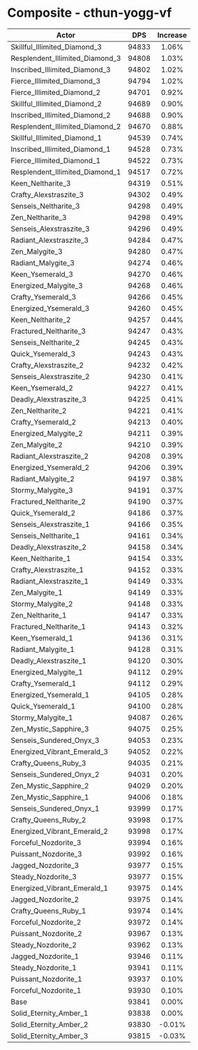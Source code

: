 # Composite - cthun-yogg-vf
| Actor | DPS | Increase |
|---|:---:|:---:|
|Skillful_Illimited_Diamond_3|94833|1.06%|
|Resplendent_Illimited_Diamond_3|94808|1.03%|
|Inscribed_Illimited_Diamond_3|94802|1.02%|
|Fierce_Illimited_Diamond_3|94794|1.02%|
|Fierce_Illimited_Diamond_2|94701|0.92%|
|Skillful_Illimited_Diamond_2|94689|0.90%|
|Inscribed_Illimited_Diamond_2|94688|0.90%|
|Resplendent_Illimited_Diamond_2|94670|0.88%|
|Skillful_Illimited_Diamond_1|94539|0.74%|
|Inscribed_Illimited_Diamond_1|94528|0.73%|
|Fierce_Illimited_Diamond_1|94522|0.73%|
|Resplendent_Illimited_Diamond_1|94517|0.72%|
|Keen_Neltharite_3|94319|0.51%|
|Crafty_Alexstraszite_3|94302|0.49%|
|Senseis_Neltharite_3|94298|0.49%|
|Zen_Neltharite_3|94298|0.49%|
|Senseis_Alexstraszite_3|94296|0.49%|
|Radiant_Alexstraszite_3|94284|0.47%|
|Zen_Malygite_3|94280|0.47%|
|Radiant_Malygite_3|94274|0.46%|
|Keen_Ysemerald_3|94270|0.46%|
|Energized_Malygite_3|94268|0.46%|
|Crafty_Ysemerald_3|94266|0.45%|
|Energized_Ysemerald_3|94260|0.45%|
|Keen_Neltharite_2|94257|0.44%|
|Fractured_Neltharite_3|94247|0.43%|
|Senseis_Neltharite_2|94245|0.43%|
|Quick_Ysemerald_3|94243|0.43%|
|Crafty_Alexstraszite_2|94232|0.42%|
|Senseis_Alexstraszite_2|94230|0.41%|
|Keen_Ysemerald_2|94227|0.41%|
|Deadly_Alexstraszite_3|94225|0.41%|
|Zen_Neltharite_2|94221|0.41%|
|Crafty_Ysemerald_2|94213|0.40%|
|Energized_Malygite_2|94211|0.39%|
|Zen_Malygite_2|94210|0.39%|
|Radiant_Alexstraszite_2|94208|0.39%|
|Energized_Ysemerald_2|94206|0.39%|
|Radiant_Malygite_2|94197|0.38%|
|Stormy_Malygite_3|94191|0.37%|
|Fractured_Neltharite_2|94190|0.37%|
|Quick_Ysemerald_2|94186|0.37%|
|Senseis_Alexstraszite_1|94166|0.35%|
|Senseis_Neltharite_1|94161|0.34%|
|Deadly_Alexstraszite_2|94158|0.34%|
|Keen_Neltharite_1|94154|0.33%|
|Crafty_Alexstraszite_1|94152|0.33%|
|Radiant_Alexstraszite_1|94149|0.33%|
|Zen_Malygite_1|94149|0.33%|
|Stormy_Malygite_2|94148|0.33%|
|Zen_Neltharite_1|94147|0.33%|
|Fractured_Neltharite_1|94143|0.32%|
|Keen_Ysemerald_1|94136|0.31%|
|Radiant_Malygite_1|94128|0.31%|
|Deadly_Alexstraszite_1|94120|0.30%|
|Energized_Malygite_1|94112|0.29%|
|Crafty_Ysemerald_1|94112|0.29%|
|Energized_Ysemerald_1|94105|0.28%|
|Quick_Ysemerald_1|94100|0.28%|
|Stormy_Malygite_1|94087|0.26%|
|Zen_Mystic_Sapphire_3|94075|0.25%|
|Senseis_Sundered_Onyx_3|94053|0.23%|
|Energized_Vibrant_Emerald_3|94052|0.22%|
|Crafty_Queens_Ruby_3|94035|0.21%|
|Senseis_Sundered_Onyx_2|94031|0.20%|
|Zen_Mystic_Sapphire_2|94029|0.20%|
|Zen_Mystic_Sapphire_1|94006|0.18%|
|Senseis_Sundered_Onyx_1|93999|0.17%|
|Crafty_Queens_Ruby_2|93998|0.17%|
|Energized_Vibrant_Emerald_2|93998|0.17%|
|Forceful_Nozdorite_3|93994|0.16%|
|Puissant_Nozdorite_3|93992|0.16%|
|Jagged_Nozdorite_3|93977|0.15%|
|Steady_Nozdorite_3|93977|0.15%|
|Energized_Vibrant_Emerald_1|93975|0.14%|
|Jagged_Nozdorite_2|93975|0.14%|
|Crafty_Queens_Ruby_1|93974|0.14%|
|Forceful_Nozdorite_2|93972|0.14%|
|Puissant_Nozdorite_2|93967|0.13%|
|Steady_Nozdorite_2|93962|0.13%|
|Jagged_Nozdorite_1|93946|0.11%|
|Steady_Nozdorite_1|93941|0.11%|
|Puissant_Nozdorite_1|93937|0.10%|
|Forceful_Nozdorite_1|93930|0.10%|
|Base|93841|0.00%|
|Solid_Eternity_Amber_1|93838|0.00%|
|Solid_Eternity_Amber_2|93830|-0.01%|
|Solid_Eternity_Amber_3|93815|-0.03%|
